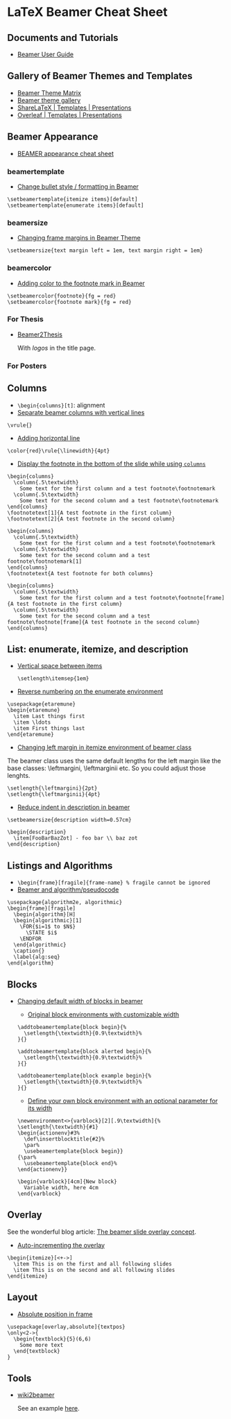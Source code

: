 # LaTeX Beamer Cheat Sheet

## Documents and Tutorials
- [Beamer User Guide](http://tug.ctan.org/macros/latex/contrib/beamer/doc/beameruserguide.pdf)

## Gallery of Beamer Themes and Templates

- [Beamer Theme Matrix](https://www.hartwork.org/beamer-theme-matrix/)
- [Beamer theme gallery](http://deic.uab.es/~iblanes/beamer_gallery/)
- [ShareLaTeX | Templates | Presentations](https://www.sharelatex.com/templates/presentations)
- [Overleaf | Templates | Presentations](https://www.overleaf.com/latex/templates/tagged/presentation#.VylqI2F96V4)

## Beamer Appearance
- [BEAMER appearance cheat sheet](http://www.cpt.univ-mrs.fr/~masson/latex/Beamer-appearance-cheat-sheet.pdf)

### beamertemplate
- [Change bullet style / formatting in Beamer](http://tex.stackexchange.com/a/11170/23098)
```
\setbeamertemplate{itemize items}[default]
\setbeamertemplate{enumerate items}[default]
```

### beamersize
- [Changing frame margins in Beamer Theme](http://tex.stackexchange.com/a/75983/23098)
```
\setbeamersize{text margin left = 1em, text margin right = 1em}
```

### beamercolor
- [Adding color to the footnote mark in Beamer](http://tex.stackexchange.com/a/6152/23098)
```
\setbeamercolor{footnote}{fg = red}
\setbeamercolor{footnote mark}{fg = red}
```

### For Thesis
- [Beamer2Thesis](http://cfiandra.github.io/Beamer2Thesis/)

  With *logos* in the title page.

### For Posters

## Columns
- `\begin{columns}[t]`: alignment
- [Separate beamer columns with vertical lines](http://tex.stackexchange.com/a/95188/23098)

```
\vrule{}
```

- [Adding horizontal line](http://tex.stackexchange.com/a/209960/23098)

```
\color{red}\rule{\linewidth}{4pt}
```

- [Display the footnote in the bottom of the slide while using `columns`](http://tex.stackexchange.com/a/86651/23098)

```
\begin{columns}
  \column{.5\textwidth}
    Some text for the first column and a test footnote\footnotemark
  \column{.5\textwidth}
    Some text for the second column and a test footnote\footnotemark
\end{columns}
\footnotetext[1]{A test footnote in the first column}
\footnotetext[2]{A test footnote in the second column}
```

```
\begin{columns}
  \column{.5\textwidth}
	Some text for the first column and a test footnote\footnotemark
  \column{.5\textwidth}
	Some text for the second column and a test footnote\footnotemark[1]
\end{columns}
\footnotetext{A test footnote for both columns}
``` 

```
\begin{columns}
  \column{.5\textwidth}
    Some text for the first column and a test footnote\footnote[frame]{A test footnote in the first column}
  \column{.5\textwidth}
	Some text for the second column and a test footnote\footnote[frame]{A test footnote in the second column}
\end{columns}
```

## List: enumerate, itemize, and description
- [Vertical space between items](http://tex.stackexchange.com/a/12374/23098)
  
  `\setlength\itemsep{1em}`

- [Reverse numbering on the enumerate environment](http://tex.stackexchange.com/a/113704/23098)

```
\usepackage{etaremune}
\begin{etaremune}
  \item Last things first
  \item \ldots
  \item First things last
\end{etaremune}
```

- [Changing left margin in itemize environment of beamer class](http://tex.stackexchange.com/a/5954/23098)

The beamer class uses the same default lengths for the left margin 
like the base classes: \leftmargini, \leftmarginii etc. So you could adjust those lenghts.

```
\setlength{\leftmargini}{2pt}
\setlength{\leftmarginii}{4pt}
```

- [Reduce indent in description in beamer](http://tex.stackexchange.com/a/240441/23098)

```
\setbeamersize{description width=0.57cm}

\begin{description}
  \item[FooBarBazZot] - foo bar \\ baz zot
\end{description}
```

## Listings and Algorithms
- `\begin{frame}[fragile]{frame-name} % fragile cannot be ignored`
- [Beamer and algorithm/pseudocode](http://tex.stackexchange.com/a/26544/23098)

```
\usepackage{algorithm2e, algorithmic}
\begin{frame}[fragile]
  \begin{algorithm}[H]
  \begin{algorithmic}[1]
    \FOR{$i=1$ to $N$}
      \STATE $i$
    \ENDFOR
  \end{algorithmic}
  \caption{}
  \label{alg:seq}
\end{algorithm}
```

## Blocks
- [Changing default width of blocks in beamer](http://tex.stackexchange.com/q/12550/23098)
  - [Original block environments with customizable width](http://tex.stackexchange.com/a/12558/23098)

  ```
  \addtobeamertemplate{block begin}{%
    \setlength{\textwidth}{0.9\textwidth}%
  }{}
  
  \addtobeamertemplate{block alerted begin}{%
    \setlength{\textwidth}{0.9\textwidth}%
  }{}
  
  \addtobeamertemplate{block example begin}{%
    \setlength{\textwidth}{0.9\textwidth}%
  }{}
  ```

  - [Define your own block environment with an optional parameter for its width](http://tex.stackexchange.com/a/12551/23098)

  ```
  \newenvironment<>{varblock}[2][.9\textwidth]{%
  \setlength{\textwidth}{#1}
  \begin{actionenv}#3%
    \def\insertblocktitle{#2}%
    \par%
    \usebeamertemplate{block begin}}
  {\par%
    \usebeamertemplate{block end}%
  \end{actionenv}}

  \begin{varblock}[4cm]{New block}
    Variable width, here 4cm
  \end{varblock}
  ```

## Overlay

See the wonderful blog article: [The beamer slide overlay concept](http://www.texdev.net/2014/01/17/the-beamer-slide-overlay-concept/).

- [Auto-incrementing the overlay](http://tex.stackexchange.com/q/67281/23098)

```
\begin{itemize}[<+->]
  \item This is on the first and all following slides
  \item This is on the second and all following slides
\end{itemize}
```

## Layout
- [Absolute position in frame](http://tex.stackexchange.com/a/80496/23098)

```
\usepackage[overlay,absolute]{textpos}
\only<2->{
  \begin{textblock}{5}(6,6) 
    Some more text
  \end{textblock}
}
```

## Tools

- [wiki2beamer](http://wiki2beamer.sourceforge.net/)

  See an example [here](http://wiki2beamer.sourceforge.net/wiki2beamer-example.pdf).
